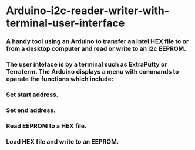 # Arduino-i2c-reader-writer-with-terminal-user-interface

### A handy tool using an Arduino to transfer an Intel HEX file to or from a desktop computer and read or write to an i2c EEPROM.
### The user inteface is by a terminal such as ExtraPutty or Terraterm. The Arduino displays a menu with commands to operate the functions which include:

### Set start address.
### Set end address.
### Read EEPROM to a HEX file.
### Load HEX file and write to an EEPROM.
